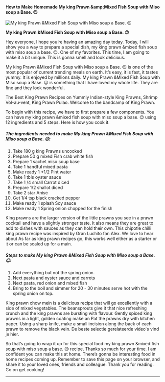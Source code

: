             

#### How to Make Homemade My king Prawn &amp;amp;Mixed Fish Soup with Miso soup a Base. 😉

![My king Prawn &amp;Mixed Fish Soup with Miso soup a Base. 😉](https://img-global.cpcdn.com/recipes/dcd6732ba2188b8b/751x532cq70/my-king-prawn-mixed-fish-soup-with-miso-soup-a-base-%f0%9f%98%89-recipe-main-photo.jpg)

**My king Prawn &amp;Mixed Fish Soup with Miso soup a Base. 😉**

Hey everyone, I hope you’re having an amazing day today. Today, I will show you a way to prepare a special dish, my king prawn &mixed fish soup with miso soup a base. 😉. One of my favorites. This time, I am going to make it a bit unique. This is gonna smell and look delicious.

My king Prawn &Mixed Fish Soup with Miso soup a Base. 😉 is one of the most popular of current trending meals on earth. It’s easy, it is fast, it tastes yummy. It is enjoyed by millions daily. My king Prawn &Mixed Fish Soup with Miso soup a Base. 😉 is something that I have loved my whole life. They are fine and they look wonderful.

The Best King Prawn Recipes on Yummly Indian-style King Prawns, Shrimp Vol-au-vent, King Prawn Pulao. Welcome to the bandcamp of King Prawn.

To begin with this recipe, we have to first prepare a few components. You can have my king prawn &mixed fish soup with miso soup a base. 😉 using 12 ingredients and 5 steps. Here is how you cook it.

##### The ingredients needed to make My king Prawn &Mixed Fish Soup with Miso soup a Base. 😉:

1.  Take 180 g king Prawns uncooked
2.  Prepare 50 g mixed Fish crab white fish
3.  Prepare 1 sachet miso soup base
4.  Take 1 handful mixed pasta
5.  Make ready 1 +1/2 Pint water
6.  Take 1 tbls oyster sauce
7.  Take 1 /4 small Carrot diced
8.  Prepare 1/2 shallot diced
9.  Take 2 star Anise
10.  Get 1/4 tsp black cracked pepper
11.  Make ready 1 splash Soy sauce
12.  Make ready 1 Spring onion chopped for the finish

King prawns are the larger version of the little prawns you see in a prawn cocktail and have a slightly stronger taste. It also means they are great to add to dishes with sauces as they can hold their own. This chipotle chilli king prawn recipe was inspired by Gran Luchito fan Alex. We love to hear about As far as king prawn recipes go, this works well either as a starter or it or can be scaled up for a main.

##### Steps to make My king Prawn &Mixed Fish Soup with Miso soup a Base. 😉:

1.  Add everything but not the spring onion.
2.  Next pasta and oyster sauce and carrots
3.  Next pasta, red onion and mixed fish
4.  Bring to the boil and simmer for 20 - 30 minutes serve hot with the spring onion on top.

King prawn chow mein is a delicious recipe that will go excellently with a side of mixed vegetables. The beansprouts give it that nice refreshing crunch and the king prawns are bursting with flavour. Gently spiced king prawns in a light, golden coating make an Pat the prawns dry with kitchen paper. Using a sharp knife, make a small incision along the back of each prawn to remove the black vein. De beste selectie gerelateerde video's vind je hier.

So that’s going to wrap it up for this special food my king prawn &mixed fish soup with miso soup a base. 😉 recipe. Thanks so much for your time. I am confident you can make this at home. There’s gonna be interesting food in home recipes coming up. Remember to save this page on your browser, and share it to your loved ones, friends and colleague. Thank you for reading. Go on get cooking!

* * *